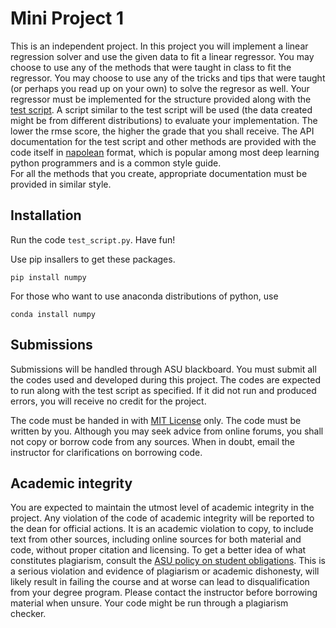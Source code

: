 Mini Project 1 
==============

This is an independent project. In this project you will implement a linear regression solver and 
use the given data to fit a linear regressor. You may choose to use any of the methods that were 
taught in class to fit the regressor. You may choose to use any of the tricks and tips that were 
taught (or perhaps you read up on your own) to solve the regresor as well.  Your regressor must be 
implemented for the structure provided along with the [test script](test_script.py). A script 
similar to the test script will be used (the data created might be from different distributions)
to evaluate your implementation. The lower the rmse score, the higher the grade that you shall 
receive. The API documentation for the test script and other methods are provided with the code 
itself in [napolean](http://sphinxcontrib-napoleon.readthedocs.io/en/latest/example_google.html) 
format, which is popular among most deep learning python programmers and is a common style guide.  
For all the methods that you create, appropriate documentation must be provided in similar style. 


Installation
------------

Run the code ``test_script.py``. Have fun!

Use pip insallers to get these packages.

    pip install numpy

For those who want to use anaconda distributions of python, use

    conda install numpy

Submissions
-----------
Submissions will be handled through ASU blackboard. You must submit all the codes used and 
developed during this project. The codes are expected to run along with the test script as 
specified. If it did not run and produced errors, you will receive no credit for the project. 
	
The code must be handed in with [MIT License](https://opensource.org/licenses/MIT) only. 
The code must be written by you. Although you may seek advice from online forums, you shall not 
copy or borrow code from any sources. When in doubt, email the instructor for clarifications on 
borrowing code.		

Academic integrity
------------------

You are expected to maintain the utmost level of academic integrity in the project. Any violation 
of the code of academic integrity will be reported to the dean for official actions. It is an 
academic violation to copy, to include text from other sources, including online sources for both
material and code, without proper citation and licensing. To get a better idea of what constitutes 
plagiarism, consult the 
[ASU policy on student obligations](https://provost.asu.edu/academic-integrity). 
This is a serious violation and evidence of plagiarism or academic dishonesty, will likely result
in failing the course and at worse can lead to disqualification from your degree program. Please 
contact the instructor before borrowing material when unsure. Your code might be run through a 
plagiarism checker.
